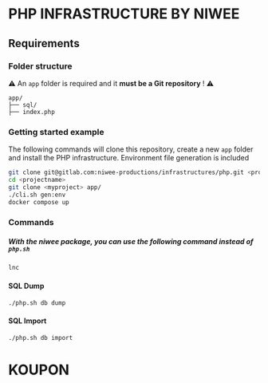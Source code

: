 # PHP INFRASTRUCTURE BY NIWEE

## Requirements

### Folder structure

⚠️ An `app` folder is required and it <b>must be a Git repository</b> ! ⚠️

```
app/
├── sql/
├── index.php
```

### Getting started example
The following commands will clone this repository, create a new `app` folder and install the PHP infrastructure.
Environment file generation is included

```bash
git clone git@gitlab.com:niwee-productions/infrastructures/php.git <projectname>
cd <projectname>
git clone <myproject> app/
./cli.sh gen:env
docker compose up
```

### Commands

##### With the niwee package, you can use the following command instead of `php.sh`

```bash
lnc
```

#### SQL Dump

```bash
./php.sh db dump
```

#### SQL Import

```bash
./php.sh db import
```
# KOUPON
